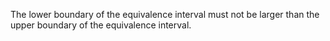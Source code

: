 The lower boundary of the equivalence interval must not be larger than the upper boundary of the equivalence interval.
